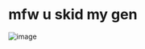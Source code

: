 # mfw u skid my gen
![image](https://user-images.githubusercontent.com/122418336/224107425-ee48c233-7ea2-4fc3-a291-fa768626f834.png)
